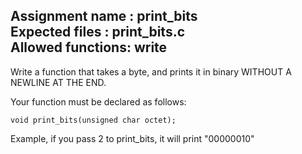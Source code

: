 Assignment name  : print\_bits  
Expected files   : print\_bits.c  
Allowed functions: write  
--------------------------------------------------------------------------------  

Write a function that takes a byte, and prints it in binary WITHOUT A NEWLINE AT THE END.  

Your function must be declared as follows:  

```void	print_bits(unsigned char octet);``` 

Example, if you pass 2 to print_bits, it will print "00000010"  
